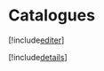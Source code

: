 # Catalogues

[!include[editer](catalogues.editer.autogen.md)]

[!include[details](catalogues.details.autogen.md)]

















































































































































